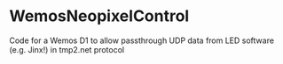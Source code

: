 # WemosNeopixelControl
Code for a Wemos D1 to allow passthrough UDP data from LED software (e.g. Jinx!) in tmp2.net protocol
